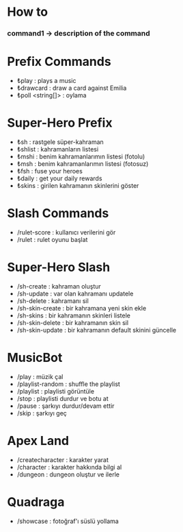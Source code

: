 # How to

### command1 -> description of the command

# Prefix Commands
- ₺play <string> : plays a music
- ₺drawcard : draw a card against Emilia
- ₺poll <time> <string[]> : oylama



# Super-Hero Prefix
- ₺sh : rastgele süper-kahraman
- ₺shlist : kahramanların listesi
- ₺mshi : benim kahramanlarımın listesi (fotolu)
- ₺msh : benim kahramanlarımın listesi (fotosuz)
- ₺fsh : fuse your heroes
- ₺daily : get your daily rewards
- ₺skins : girilen kahramanın skinlerini göster



# Slash Commands
- /rulet-score <user> : kullanıcı verilerini gör
- /rulet : rulet oyunu başlat



# Super-Hero Slash
- /sh-create : kahraman oluştur
- /sh-update : var olan kahramanı updatele
- /sh-delete : kahramanı sil
- /sh-skin-create : bir kahramana yeni skin ekle
- /sh-skins : bir kahramanın skinleri listele
- /sh-skin-delete : bir kahramanın skin sil
- /sh-skin-update : bir kahramanın default skinini güncelle



# MusicBot
- /play : müzik çal
- /playlist-random : shuffle the playlist
- /playlist : playlisti görüntüle
- /stop : playlisti durdur ve botu at
- /pause : şarkıyı durdur/devam ettir
- /skip : şarkıyı geç



# Apex Land
- /createcharacter : karakter yarat
- /character : karakter hakkında bilgi al
- /dungeon : dungeon oluştur ve ilerle



# Quadraga
- /showcase : fotoğraf'ı süslü yollama